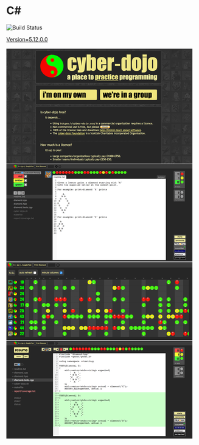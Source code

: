 # C#

![Build Status](https://travis-ci.org/cyber-dojo-languages/csharp.svg?branch=master)

[Version=5.12.0.0](https://github.com/cyber-dojo-languages/csharp/blob/master/check_version.sh)

![cyber-dojo.org home page](https://github.com/cyber-dojo/cyber-dojo/blob/master/shared/home_page_snapshot.png)

